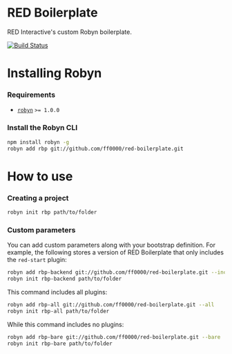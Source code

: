 RED Boilerplate
==========================

RED Interactive's custom Robyn boilerplate.

[![Build Status](https://secure.travis-ci.org/ff0000/red-boilerplate.png)](http://travis-ci.org/ff0000/red-boilerplate)


Installing Robyn
================

### Requirements

- [`robyn`](http://github.com/ff0000/robyn) `>= 1.0.0`

### Install the Robyn CLI

```bash
npm install robyn -g
robyn add rbp git://github.com/ff0000/red-boilerplate.git
```

How to use
==========

### Creating a project

```bash
robyn init rbp path/to/folder
```

### Custom parameters

You can add custom parameters along with your bootstrap definition. For example, the following stores a version of RED Boilerplate that only includes the `red-start` plugin:

```bash
robyn add rbp-backend git://github.com/ff0000/red-boilerplate.git --include-plugins red-start
robyn init rbp-backend path/to/folder
```

This command includes all plugins:

```bash
robyn add rbp-all git://github.com/ff0000/red-boilerplate.git --all
robyn init rbp-all path/to/folder
```

While this command includes no plugins:

```bash
robyn add rbp-bare git://github.com/ff0000/red-boilerplate.git --bare
robyn init rbp-bare path/to/folder
```

